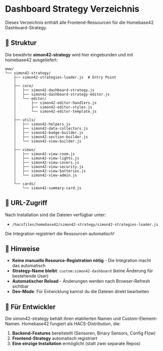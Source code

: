 # Dashboard Strategy Verzeichnis

Dieses Verzeichnis enthält alle Frontend-Ressourcen für die Homebase42 Dashboard-Strategy.

## 📁 Struktur

Die bewährte **simon42-strategy** wird hier eingebunden und mit homebase42 ausgeliefert:

```
www/
└── simon42-strategy/
    ├── simon42-strategies-loader.js  # Entry Point
    │
    ├── core/
    │   ├── simon42-dashboard-strategy.js
    │   ├── simon42-dashboard-strategy-editor.js
    │   └── editor/
    │       ├── simon42-editor-handlers.js
    │       ├── simon42-editor-styles.js
    │       └── simon42-editor-template.js
    │
    ├── utils/
    │   ├── simon42-helpers.js
    │   ├── simon42-data-collectors.js
    │   ├── simon42-badge-builder.js
    │   ├── simon42-section-builder.js
    │   └── simon42-view-builder.js
    │
    ├── views/
    │   ├── simon42-view-room.js
    │   ├── simon42-view-lights.js
    │   ├── simon42-view-covers.js
    │   ├── simon42-view-security.js
    │   ├── simon42-view-batteries.js
    │   └── simon42-view-admin.js
    │
    └── cards/
        └── simon42-summary-card.js
```

## 🎯 URL-Zugriff

Nach Installation sind die Dateien verfügbar unter:
- `/hacsfiles/homebase42/simon42-strategy/simon42-strategies-loader.js`

Die Integration registriert die Ressourcen automatisch!

## 📝 Hinweise

- **Keine manuelle Resource-Registration nötig** - Die Integration macht das automatisch
- **Strategy-Name bleibt**: `custom:simon42-dashboard` (keine Änderung für bestehende User)
- **Automatischer Reload** - Änderungen werden nach Browser-Refresh sichtbar
- **Dev-Mode**: Für Entwicklung kannst du die Dateien direkt bearbeiten

## 🔄 Für Entwickler

Die simon42-strategy behält ihren etablierten Namen und Custom-Element-Namen. Homebase42 fungiert als HACS-Distribution, die:

1. **Backend-Features** bereitstellt (Sensoren, Binary Sensors, Config Flow)
2. **Frontend-Strategy** automatisch registriert
3. **Eine einzige Installation** ermöglicht (statt zwei separate Repos)
